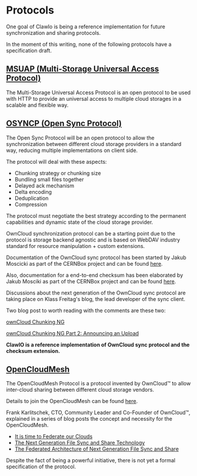 # Protocols

One goal of ClawIo is being a reference implementation for future synchronization and sharing protocols.

In the moment of this writing, none of the following protocols have a specification draft.

##  [MSUAP (Multi-Storage Universal Access Protocol)](msuap.md)

The Multi-Storage Universal Access Protocol is an open protocol to be used with HTTP to provide an universal access to multiple cloud storages in a scalable and flexible way.

## [OSYNCP (Open Sync Protocol)](osyncp.md)

The Open Sync Protocol will be an open protocol to allow the synchronization between different cloud storage providers in a standard way, reducing multiple implementations on client side.

The protocol will deal with these aspects:

* Chunking strategy or chunking size
* Bundling small files together
* Delayed ack mechanism
* Delta encoding
* Deduplication
* Compression

The protocol must negotiate the best strategy according to the permanent capabilities and dynamic state of the cloud storage provider.

OwnCloud synchronization protocol can be a starting point due to the protocol is storage backend agnostic and is based on WebDAV industry standard for resource manipulation + custom extensions.

Documentation of the OwnCloud sync protocol has been started by Jakub Moscicki as part of the CERNBox project and can be found [here](https://github.com/cernbox/smashbox/blob/master/protocol/protocol.md).

Also, documentation for a end-to-end checksum has been elaborated by Jakub Mosciki as part of the CERNBox project and can be found [here](https://github.com/cernbox/smashbox/blob/master/protocol/checksum.md).

Discussions about the next generation of the OwnCloud sync protocol are taking place on Klass Freitag's blog, the lead developer of the sync client.

Two blog post to worth reading with the comments are these two:

[ownCloud Chunking NG](https://dragotin.wordpress.com/2015/06/22/owncloud-chunking-ng/)

[ownCloud Chunking NG Part 2: Announcing an Upload](https://dragotin.wordpress.com/2015/07/10/owncloud-chunking-ng-part-2-announcing-an-upload/)

**ClawIO is a reference implementation of OwnCloud sync protocol and the checksum extension.**

## [OpenCloudMesh](opencloudmesh.md)

The OpenCloudMesh Protocol is a protocol invented by OwnCloud™ to allow inter-cloud sharing between different cloud storage vendors.

Details to join the OpenCloudMesh can be found [here](https://owncloud.com/lp/opencloudmesh/).

Frank Karlitschek, CTO, Community Leader and Co-Founder of OwnCloud™, explained in a series of blog posts the concept and necessity for the OpenCloudMesh.

* [It is time to Federate our Clouds](https://owncloud.com/it-is-time-to-federate-our-clouds/)
* [The Next Generation File Sync and Share Technology ](https://owncloud.com/the-next-generation-file-sync-and-share-technology/)
* [The Federated Architecture of Next Generation File Sync and Share ](https://owncloud.com/the-federated-architecture-of-next-generation-file-sync-and-share/)

Despite the fact of being a powerful initiative, there is not yet a formal specification of the protocol.
